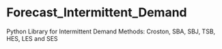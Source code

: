 # Forecast_Intermittent_Demand
Python Library for Intermittent Demand Methods: Croston, SBA, SBJ, TSB, HES, LES and SES
